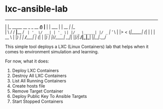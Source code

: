 # lxc-ansible-lab

 _                               _ _     _            _       _     
| |_  _____       __ _ _ __  ___(_) |__ | | ___      | | __ _| |__  
| \ \/ / __|____ / _` | '_ \/ __| | '_ \| |/ _ \_____| |/ _` | '_ \ 
| |>  < (_|_____| (_| | | | \__ \ | |_) | |  __/_____| | (_| | |_) |
|_/_/\_\___|     \__,_|_| |_|___/_|_.__/|_|\___|     |_|\__,_|_.__/ 
                                                                    

This simple tool deploys a LXC (Linux Containers) lab that helps when it comes 
to environment simulation and learning.


For now, what it does:

1) Deploy LXC Containers
2) Destroy All LXC Containers
3) List All Running Containers
4) Create hosts file
5) Remove Target Container
6) Deploy Public Key To Ansible Targets
7) Start Stopped Containers

